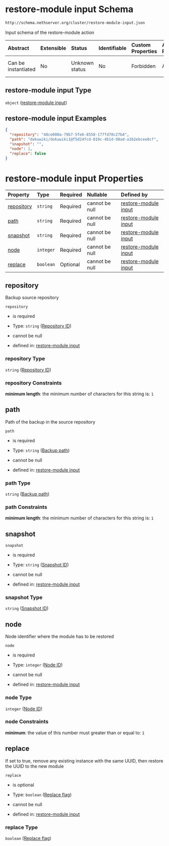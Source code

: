# restore-module input Schema

```txt
http://schema.nethserver.org/cluster/restore-module-input.json
```

Input schema of the restore-module action

| Abstract            | Extensible | Status         | Identifiable | Custom Properties | Additional Properties | Access Restrictions | Defined In                                                                            |
| :------------------ | :--------- | :------------- | :----------- | :---------------- | :-------------------- | :------------------ | :------------------------------------------------------------------------------------ |
| Can be instantiated | No         | Unknown status | No           | Forbidden         | Allowed               | none                | [restore-module-input.json](cluster/restore-module-input.json "open original schema") |

## restore-module input Type

`object` ([restore-module input](restore-module-input-1.md))

## restore-module input Examples

```json
{
  "repository": "48ce000a-79b7-5fe6-8558-177fd70c27b4",
  "path": "dokuwiki/dokuwiki1@f5d24fcd-819c-4b1d-98ad-a1b2ebcee8cf",
  "snapshot": "",
  "node": 1,
  "replace": false
}
```

# restore-module input Properties

| Property                  | Type      | Required | Nullable       | Defined by                                                                                                                                                         |
| :------------------------ | :-------- | :------- | :------------- | :----------------------------------------------------------------------------------------------------------------------------------------------------------------- |
| [repository](#repository) | `string`  | Required | cannot be null | [restore-module input](restore-module-input-1-properties-repository-id.md "http://schema.nethserver.org/cluster/restore-module-input.json#/properties/repository") |
| [path](#path)             | `string`  | Required | cannot be null | [restore-module input](restore-module-input-1-properties-backup-path.md "http://schema.nethserver.org/cluster/restore-module-input.json#/properties/path")         |
| [snapshot](#snapshot)     | `string`  | Required | cannot be null | [restore-module input](restore-module-input-1-properties-snapshot-id.md "http://schema.nethserver.org/cluster/restore-module-input.json#/properties/snapshot")     |
| [node](#node)             | `integer` | Required | cannot be null | [restore-module input](restore-module-input-1-properties-node-id.md "http://schema.nethserver.org/cluster/restore-module-input.json#/properties/node")             |
| [replace](#replace)       | `boolean` | Optional | cannot be null | [restore-module input](restore-module-input-1-properties-replace-flag.md "http://schema.nethserver.org/cluster/restore-module-input.json#/properties/replace")     |

## repository

Backup source repository

`repository`

*   is required

*   Type: `string` ([Repository ID](restore-module-input-1-properties-repository-id.md))

*   cannot be null

*   defined in: [restore-module input](restore-module-input-1-properties-repository-id.md "http://schema.nethserver.org/cluster/restore-module-input.json#/properties/repository")

### repository Type

`string` ([Repository ID](restore-module-input-1-properties-repository-id.md))

### repository Constraints

**minimum length**: the minimum number of characters for this string is: `1`

## path

Path of the backup in the source repository

`path`

*   is required

*   Type: `string` ([Backup path](restore-module-input-1-properties-backup-path.md))

*   cannot be null

*   defined in: [restore-module input](restore-module-input-1-properties-backup-path.md "http://schema.nethserver.org/cluster/restore-module-input.json#/properties/path")

### path Type

`string` ([Backup path](restore-module-input-1-properties-backup-path.md))

### path Constraints

**minimum length**: the minimum number of characters for this string is: `1`

## snapshot



`snapshot`

*   is required

*   Type: `string` ([Snapshot ID](restore-module-input-1-properties-snapshot-id.md))

*   cannot be null

*   defined in: [restore-module input](restore-module-input-1-properties-snapshot-id.md "http://schema.nethserver.org/cluster/restore-module-input.json#/properties/snapshot")

### snapshot Type

`string` ([Snapshot ID](restore-module-input-1-properties-snapshot-id.md))

## node

Node identifier where the module has to be restored

`node`

*   is required

*   Type: `integer` ([Node ID](restore-module-input-1-properties-node-id.md))

*   cannot be null

*   defined in: [restore-module input](restore-module-input-1-properties-node-id.md "http://schema.nethserver.org/cluster/restore-module-input.json#/properties/node")

### node Type

`integer` ([Node ID](restore-module-input-1-properties-node-id.md))

### node Constraints

**minimum**: the value of this number must greater than or equal to: `1`

## replace

If set to true, remove any existing instance with the same UUID, then restore the UUID to the new module

`replace`

*   is optional

*   Type: `boolean` ([Replace flag](restore-module-input-1-properties-replace-flag.md))

*   cannot be null

*   defined in: [restore-module input](restore-module-input-1-properties-replace-flag.md "http://schema.nethserver.org/cluster/restore-module-input.json#/properties/replace")

### replace Type

`boolean` ([Replace flag](restore-module-input-1-properties-replace-flag.md))
